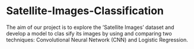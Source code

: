 # Satellite-Images-Classification
The aim of our project is to explore the ’Satellite Images’ dataset and develop a model to clas sify its images by using and comparing two techniques: Convolutional Neural Network (CNN)  and Logistic Regression.
